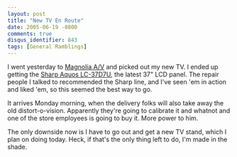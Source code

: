 ```yaml
---
layout: post
title: "New TV En Route"
date: 2005-06-19 -0800
comments: true
disqus_identifier: 843
tags: [General Ramblings]
---
```

I went yesterday to [Magnolia A/V](http://www.magnoliahifi.com) and
picked out my new TV. I ended up getting the [Sharp Aquos
LC-37D7U](http://www.amazon.com/exec/obidos/ASIN/B0007UVYLW/mhsvortex),
the latest 37" LCD panel. The repair people I talked to recommended the
Sharp line, and I've seen 'em in action and liked 'em, so this seemed
the best way to go.

 It arrives Monday morning, when the delivery folks will also take away
the old distort-o-vision. Apparently they're going to calibrate it and
whatnot and one of the store employees is going to buy it. More power to
him.

 The only downside now is I have to go out and get a new TV stand, which
I plan on doing today. Heck, if that's the only thing left to do, I'm
made in the shade.
